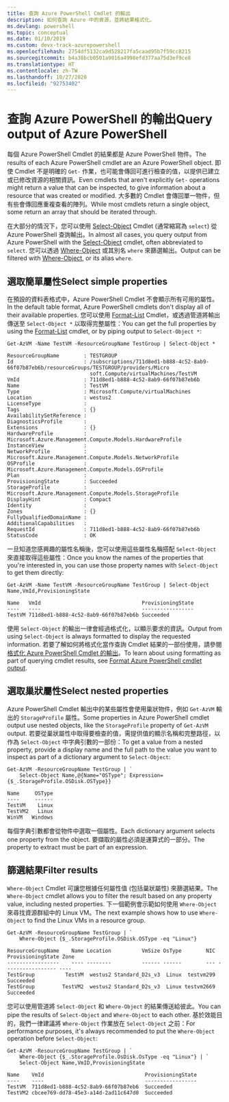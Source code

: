 ```yaml
---
title: 查詢 Azure PowerShell Cmdlet 的輸出
description: 如何查詢 Azure 中的資源，並將結果格式化。
ms.devlang: powershell
ms.topic: conceptual
ms.date: 01/10/2019
ms.custom: devx-track-azurepowershell
ms.openlocfilehash: 2754df5132ca9d528217fa5caad95b7f59cc8215
ms.sourcegitcommit: b4a38bcb0501a9016a4998efd377aa75d3ef9ce8
ms.translationtype: HT
ms.contentlocale: zh-TW
ms.lasthandoff: 10/27/2020
ms.locfileid: "92753402"
---
```

# <a name="query-output-of-azure-powershell"></a><span data-ttu-id="004ac-103">查詢 Azure PowerShell 的輸出</span><span class="sxs-lookup"><span data-stu-id="004ac-103">Query output of Azure PowerShell</span></span> 

<span data-ttu-id="004ac-104">每個 Azure PowerShell Cmdlet 的結果都是 Azure PowerShell 物件。</span><span class="sxs-lookup"><span data-stu-id="004ac-104">The results of each Azure PowerShell cmdlet are an Azure PowerShell object.</span></span> <span data-ttu-id="004ac-105">即使 Cmdlet 不是明確的 `Get-` 作業，也可能會傳回可進行檢查的值，以提供已建立或已修改資源的相關資訊。</span><span class="sxs-lookup"><span data-stu-id="004ac-105">Even cmdlets that aren't explicitly `Get-` operations might return a value that can be inspected, to give information about a resource that was created or modified.</span></span> <span data-ttu-id="004ac-106">大多數的 Cmdlet 會傳回單一物件，但有些會傳回應重複查看的陣列。</span><span class="sxs-lookup"><span data-stu-id="004ac-106">While most cmdlets return a single object, some return an array that should be iterated through.</span></span>

<span data-ttu-id="004ac-107">在大部分的情況下，您可以使用 [Select-Object](/powershell/module/Microsoft.PowerShell.Utility/Select-Object) Cmdlet (通常縮寫為 `select`) 從 Azure PowerShell 查詢輸出。</span><span class="sxs-lookup"><span data-stu-id="004ac-107">In almost all cases, you query output from Azure PowerShell with the [Select-Object](/powershell/module/Microsoft.PowerShell.Utility/Select-Object) cmdlet, often abbreviated to `select`.</span></span> <span data-ttu-id="004ac-108">您可以透過 [Where-Object](/powershell/module/Microsoft.PowerShell.Core/Where-Object) 或其別名 `where` 來篩選輸出。</span><span class="sxs-lookup"><span data-stu-id="004ac-108">Output can be filtered with [Where-Object](/powershell/module/Microsoft.PowerShell.Core/Where-Object), or its alias `where`.</span></span>

## <a name="select-simple-properties"></a><span data-ttu-id="004ac-109">選取簡單屬性</span><span class="sxs-lookup"><span data-stu-id="004ac-109">Select simple properties</span></span>

<span data-ttu-id="004ac-110">在預設的資料表格式中，Azure PowerShell Cmdlet 不會顯示所有可用的屬性。</span><span class="sxs-lookup"><span data-stu-id="004ac-110">In the default table format, Azure PowerShell cmdlets don't display all of their available properties.</span></span> <span data-ttu-id="004ac-111">您可以使用 [Format-List](/powershell/module/microsoft.powershell.utility/format-list) Cmdlet，或透過管道將輸出傳送至 `Select-Object *` 以取得完整屬性：</span><span class="sxs-lookup"><span data-stu-id="004ac-111">You can get the full properties by using the [Format-List](/powershell/module/microsoft.powershell.utility/format-list) cmdlet, or by piping output to `Select-Object *`:</span></span>

```azurepowershell-interactive
Get-AzVM -Name TestVM -ResourceGroupName TestGroup | Select-Object *
```

```output
ResourceGroupName        : TESTGROUP
Id                       : /subscriptions/711d8ed1-b888-4c52-8ab9-66f07b87eb6b/resourceGroups/TESTGROUP/providers/Micro
                           soft.Compute/virtualMachines/TestVM
VmId                     : 711d8ed1-b888-4c52-8ab9-66f07b87eb6b
Name                     : TestVM
Type                     : Microsoft.Compute/virtualMachines
Location                 : westus2
LicenseType              :
Tags                     : {}
AvailabilitySetReference :
DiagnosticsProfile       :
Extensions               : {}
HardwareProfile          : Microsoft.Azure.Management.Compute.Models.HardwareProfile
InstanceView             :
NetworkProfile           : Microsoft.Azure.Management.Compute.Models.NetworkProfile
OSProfile                : Microsoft.Azure.Management.Compute.Models.OSProfile
Plan                     :
ProvisioningState        : Succeeded
StorageProfile           : Microsoft.Azure.Management.Compute.Models.StorageProfile
DisplayHint              : Compact
Identity                 :
Zones                    : {}
FullyQualifiedDomainName :
AdditionalCapabilities   :
RequestId                : 711d8ed1-b888-4c52-8ab9-66f07b87eb6b
StatusCode               : OK
```

<span data-ttu-id="004ac-112">一旦知道您感興趣的屬性名稱後，您可以使用這些屬性名稱搭配 `Select-Object` 來直接取得這些屬性：</span><span class="sxs-lookup"><span data-stu-id="004ac-112">Once you know the names of the properties that you're interested in, you can use those property names with `Select-Object` to get them directly:</span></span>

```azurepowershell-interactive
Get-AzVM -Name TestVM -ResourceGroupName TestGroup | Select-Object Name,VmId,ProvisioningState
```

```output
Name   VmId                                 ProvisioningState
----   ----                                 -----------------
TestVM 711d8ed1-b888-4c52-8ab9-66f07b87eb6b Succeeded
```

<span data-ttu-id="004ac-113">使用 `Select-Object` 的輸出一律會經過格式化，以顯示要求的資訊。</span><span class="sxs-lookup"><span data-stu-id="004ac-113">Output from using `Select-Object` is always formatted to display the requested information.</span></span> <span data-ttu-id="004ac-114">若要了解如何將格式化當作查詢 Cmdlet 結果的一部份使用，請參閱[格式化 Azure PowerShell Cmdlet 的輸出](formatting-output.md)。</span><span class="sxs-lookup"><span data-stu-id="004ac-114">To learn about using formatting as part of querying cmdlet results, see [Format Azure PowerShell cmdlet output](formatting-output.md).</span></span>

## <a name="select-nested-properties"></a><span data-ttu-id="004ac-115">選取巢狀屬性</span><span class="sxs-lookup"><span data-stu-id="004ac-115">Select nested properties</span></span>

<span data-ttu-id="004ac-116">Azure PowerShell Cmdlet 輸出中的某些屬性會使用巢狀物件，例如 `Get-AzVM` 輸出的 `StorageProfile` 屬性。</span><span class="sxs-lookup"><span data-stu-id="004ac-116">Some properties in Azure PowerShell cmdlet output use nested objects, like the `StorageProfile` property of `Get-AzVM` output.</span></span> <span data-ttu-id="004ac-117">若要從巢狀屬性中取得要檢查的值，需提供值的顯示名稱和完整路徑，以作為 `Select-Object` 中字典引數的一部份：</span><span class="sxs-lookup"><span data-stu-id="004ac-117">To get a value from a nested property, provide a display name and the full path to the value you want to inspect as part of a dictionary argument to `Select-Object`:</span></span>

```azurepowershell-interactive
Get-AzVM -ResourceGroupName TestGroup | `
    Select-Object Name,@{Name="OSType"; Expression={$_.StorageProfile.OSDisk.OSType}}
```

```output
Name     OSType
----     ------
TestVM    Linux
TestVM2   Linux
WinVM   Windows
```

<span data-ttu-id="004ac-118">每個字典引數都會從物件中選取一個屬性。</span><span class="sxs-lookup"><span data-stu-id="004ac-118">Each dictionary argument selects one property from the object.</span></span> <span data-ttu-id="004ac-119">要擷取的屬性必須是運算式的一部分。</span><span class="sxs-lookup"><span data-stu-id="004ac-119">The property to extract must be part of an expression.</span></span>

## <a name="filter-results"></a><span data-ttu-id="004ac-120">篩選結果</span><span class="sxs-lookup"><span data-stu-id="004ac-120">Filter results</span></span> 

<span data-ttu-id="004ac-121">`Where-Object` Cmdlet 可讓您根據任何屬性值 (包括巢狀屬性) 來篩選結果。</span><span class="sxs-lookup"><span data-stu-id="004ac-121">The `Where-Object` cmdlet allows you to filter the result based on any property value, including nested properties.</span></span> <span data-ttu-id="004ac-122">下一個範例會示範如何使用 `Where-Object` 來尋找資源群組中的 Linux VM。</span><span class="sxs-lookup"><span data-stu-id="004ac-122">The next example shows how to use `Where-Object` to find the Linux VMs in a resource group.</span></span>

```azurepowershell-interactive
Get-AzVM -ResourceGroupName TestGroup | `
    Where-Object {$_.StorageProfile.OSDisk.OSType -eq "Linux"}
```

```output
ResourceGroupName    Name Location          VmSize OsType        NIC ProvisioningState Zone
-----------------    ---- --------          ------ ------        --- ----------------- ----
TestGroup          TestVM  westus2 Standard_D2s_v3  Linux  testvm299         Succeeded
TestGroup         TestVM2  westus2 Standard_D2s_v3  Linux testvm2669         Succeeded
```

<span data-ttu-id="004ac-123">您可以使用管道將 `Select-Object` 和 `Where-Object` 的結果傳送給彼此。</span><span class="sxs-lookup"><span data-stu-id="004ac-123">You can pipe the results of `Select-Object` and `Where-Object` to each other.</span></span> <span data-ttu-id="004ac-124">基於效能目的，我們一律建議將 `Where-Object` 作業放在 `Select-Object` 之前：</span><span class="sxs-lookup"><span data-stu-id="004ac-124">For performance purposes, it's always recommended to put the `Where-Object` operation before `Select-Object`:</span></span>

```azurepowershell-interactive
Get-AzVM -ResourceGroupName TestGroup | `
    Where-Object {$_.StorageProfile.OsDisk.OsType -eq "Linux"} | `
    Select-Object Name,VmID,ProvisioningState
```

```output
Name    VmId                                 ProvisioningState
----    ----                                 -----------------
TestVM  711d8ed1-b888-4c52-8ab9-66f07b87eb6  Succeeded
TestVM2 cbcee769-dd78-45e3-a14d-2ad11c647d0  Succeeded
```
